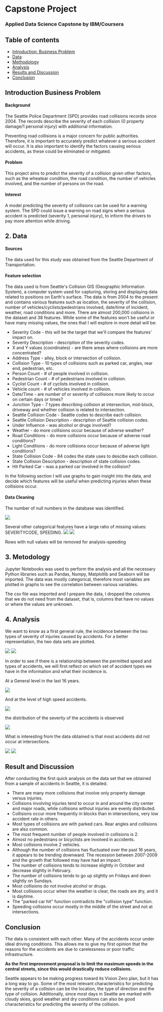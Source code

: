 # Capstone Project 

### Applied Data Science Capstone by IBM/Coursera

## Table of contents
* [Introduction: Business Problem](#introduction)
* [Data](#data)
* [Methodology](#methodology)
* [Analysis](#analysis)
* [Results and Discussion](#results)
* [Conclusion](#conclusion)


## Introduction Business Problem <a name="introduction"></a>



#### Background
The Seattle Police Department (SPD) provides road collisions records since 2004. The records describe the severity of each collision (0 property damage/1 personal injury) with additional information.

Preventing road collisions is a major concern for public authorities. Therefore, it is important to accurately predict whatever a serious accident will occur. It is also important to identify the factors causing serious accidents, as these could be eliminated or mitigated.

#### Problem
This project aims to predict the severity of a collision given other factors, such as the wheatear condition, the road condition, the number of vehicles involved, and the number of persons on the road.

#### Interest
A model predicting the severity of collisions can be used for a warning system. The SPD could issue a warning on road signs when a serious accident is predicted (severity 1, personal injury), to inform the drivers to pay more attention while driving.

## 2. Data <a name="data"></a>

#### Sources

The data used for this study was obtained from the Seattle Department of Transportation.

#### Feature selection

The data used is from Seattle's Collision GIS (Geographic Information System), a computer system used for capturing, storing and displaying data related to positions on Earth's surface. The data is from 2004 to the present and contains various features such as location, the severity of the collision, number of vehicles/cyclists/pedestrians involved, date/time of incident, weather, road conditions and more. There are almost 200,000 collisions in the dataset and 38 features. While some of the features won't be useful or have many missing values, the ones that I will explore in more detail will be:
* Severity Code - this will be the target that we'll compare the features' impact on.
* Severity Description - description of the severity codes.
* X and Y values (coordinates) - are there areas where collisions are more concentrated?
* Address Type - alley, block or intersection of collision.
* Collision Type - 10 types of collisions such as parked car, angles, rear end, pedestrian, etc.
* Person Count - # of people involved in collision.
* Pedestrian Count - # of pedestrians involved in collision.
* Cyclist Count - # of cyclists involved in collision.
* Vehicle count - # of vehicles involved in collision.
* Date/Time - are number of or severity of collisions more likely to occur on certain days or times?
* Junction Type - 7 types describing collision at intersection, mid-block, driveway and whether collision is related to intersection.
* Seattle Collision Code - Seattle codes to describe each collision.
* Seattle Collision Description - description of Seattle collision codes.
* Under Influence - was alcohol or drugs involved?
* Weather - do more collisions occur because of adverse weather?
* Road Conditions - do more collisions occur because of adverse road conditions?
* Light Conditions - do more collisions occur because of adverse light conditions?
* State Collision Code - 84 codes the state uses to descibe each collision.
* State Collision Description - description of state collision codes.
* Hit Parked Car - was a parked car involved in the collision?

In the following section I will use graphs to gain insight into the data, and decide which features will be useful when predicting injuries when these collisions occur.

#### Data Cleaning

The number of null numbers in the database was identified.

<img src=https://github.com/NicolasCalarco/applied_Data_Science/blob/master/recursos/missing%20values.png>

Several other categorical features have a large ratio of missing values: SEVERITYCODE, SPEEDING. 
<img src=https://github.com/NicolasCalarco/applied_Data_Science/blob/master/recursos/missing%20coordenate%20-%20severitycode.png>
<img src=https://github.com/NicolasCalarco/applied_Data_Science/blob/master/recursos/missing%20coordenate%20-%20cars%20velocity.png>

Rows with null values ​​will be removed for analysis-speeding


## 3. Metodology <a name="methodology"></a>

Jupyter Notebooks was used to perform the analysis and all the necessary Python libraries such as Pandas, Numpy, Matplotlib and Seaborn will be imported. The data was mostly categorical, therefore most variables are plotted in graphs to see the correlation between various variables.

The csv file was imported and I prepare the data, I dropped the columns that we do not need from the dataset, that is, columns that have no values or where the values are unknown.

## 4. Analysis <a name="analysis"></a>

We want to know as a first general rule, the incidence between the two types of severity of injuries caused by accidents. For a better representation, the two data sets are plotted.

<img src=https://github.com/NicolasCalarco/applied_Data_Science/blob/master/recursos/collision%20severity.png>

<img src=https://github.com/NicolasCalarco/applied_Data_Science/blob/master/recursos/map%20collisions.png>

In order to see if there is a relationship between the permitted speed and types of accidents, we will first reflect on which set of accident types we have in the information and what their incidence is.

At a General level in the last 16 years.

<img src=https://github.com/NicolasCalarco/applied_Data_Science/blob/master/recursos/collision%20type.png>

And at the level of high speed accidents.

<img src=https://github.com/NicolasCalarco/applied_Data_Science/blob/master/recursos/map%20collisions%20velocity.png>

the distribution of the severity of the accidents is observed

<img src=https://github.com/NicolasCalarco/applied_Data_Science/blob/master/recursos/type%20severity%20collision%20speeding.png>

What is interesting from the data obtained is that most accidents did not occur at intersections.

<img src=https://github.com/NicolasCalarco/applied_Data_Science/blob/master/recursos/junction%20type-%20speeding.png>
<img src=https://github.com/NicolasCalarco/applied_Data_Science/blob/master/recursos/addr%20type%20car%20velocity.png>

## Result and Discussion <a name="results"></a>

After conducting the first quick analysis on the data set that we obtained from a sample of accidents in Seattle, it is detailed.

* There are many more collisions that involve only property damage versus injuries.
* Collisions involving injuries tend to occur in and around the city center and major roads, while collisions without injuries are evenly distributed.
* Collisions occur more frequently in blocks than in intersections, very low accident rate in others.
* Most types of collisions are with parked cars. Rear angles and collisions are also common.
* The most frequent number of people involved in collisions is 2.
* Almost no pedestrians or bicyclists are involved in accidents.
* Most collisions involve 2 vehicles.
* Although the number of collisions has fluctuated over the past 16 years, it appears to be trending downward. The recession between 2007-2009 and the growth that followed may have had an impact.
* The number of collisions tends to increase slightly in October and decrease slightly in February.
* The number of collisions tends to go up slightly on Fridays and down slightly on Sundays.
* Most collisions do not involve alcohol or drugs.
* Most collisions occur when the weather is clear, the roads are dry, and it is daytime.
* The "parked car hit" function contradicts the "collision type" function.
* Speeding collisions occur mostly in the middle of the street and not at intersections.

## Conclusion <a name="conclusion"></a>

The data is consistent with each other. Many of the accidents occur under ideal driving conditions. This allows me to give my first opinion that the reasons for the accidents are due to carelessness or poor traffic infrastructure.


**As the first improvement proposal is to limit the maximum speeds in the central streets, since this would drastically reduce collisions.**

Seattle appears to be making progress toward its Vision Zero plan, but it has a long way to go. Some of the most relevant characteristics for predicting the severity of a collision can be the location, the type of direction and the type of collision. Additionally, since most days in Seattle are marked with cloudy skies, good weather and dry conditions can also be good characteristics for predicting the severity of the collision.



